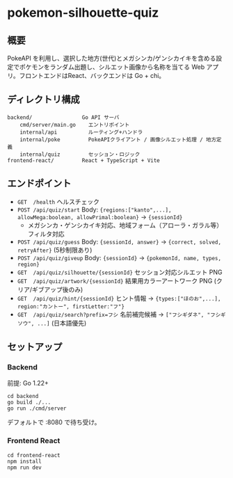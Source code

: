 # pokemon-silhouette-quiz

## 概要
PokeAPI を利用し、選択した地方(世代)とメガシンカ/ゲンシカイキを含める設定でポケモンをランダム出題し、シルエット画像から名称を当てる Web アプリ。フロントエンドはReact、バックエンドは Go + chi。

## ディレクトリ構成
```
backend/                Go API サーバ
	cmd/server/main.go    エントリポイント
	internal/api          ルーティング+ハンドラ
	internal/poke         PokeAPIクライアント / 画像シルエット処理 / 地方定義
	internal/quiz         セッション・ロジック
frontend-react/         React + TypeScript + Vite
```

## エンドポイント
- `GET  /health` ヘルスチェック
- `POST /api/quiz/start` Body: `{regions:["kanto",...], allowMega:boolean, allowPrimal:boolean}` -> `{sessionId}`
  - メガシンカ・ゲンシカイキ対応、地域フォーム（アローラ・ガラル等）フィルタ対応
- `POST /api/quiz/guess` Body: `{sessionId, answer}` -> `{correct, solved, retryAfter}` (5秒制限あり)
- `POST /api/quiz/giveup` Body: `{sessionId}` -> `{pokemonId, name, types, region}`
- `GET  /api/quiz/silhouette/{sessionId}` セッション対応シルエット PNG
- `GET  /api/quiz/artwork/{sessionId}` 結果用カラーアートワーク PNG (クリア/ギブアップ後のみ)
- `GET  /api/quiz/hint/{sessionId}` ヒント情報 -> `{types:["ほのお",...], region:"カントー", firstLetter:"フ"}`
- `GET  /api/quiz/search?prefix=フシ` 名前補完候補 -> `["フシギダネ", "フシギソウ", ...]` (日本語優先) 

## セットアップ
### Backend
前提: Go 1.22+
```
cd backend
go build ./...
go run ./cmd/server
```
デフォルトで :8080 で待ち受け。

### Frontend React
```
cd frontend-react
npm install
npm run dev
```
